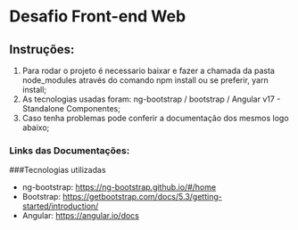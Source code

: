 # Desafio Front-end Web

## Instruções:

1. Para rodar o projeto é necessario baixar e fazer a chamada da pasta node_modules através do comando npm install ou se preferir, yarn install;
2. As tecnologias usadas foram: ng-bootstrap / bootstrap / Angular v17 - Standalone Componentes;
3. Caso tenha problemas pode conferir a documentação dos mesmos logo abaixo;

### Links das Documentações:
###Tecnologias utilizadas
- ng-bootstrap: https://ng-bootstrap.github.io/#/home
- Bootstrap: https://getbootstrap.com/docs/5.3/getting-started/introduction/
- Angular: https://angular.io/docs
